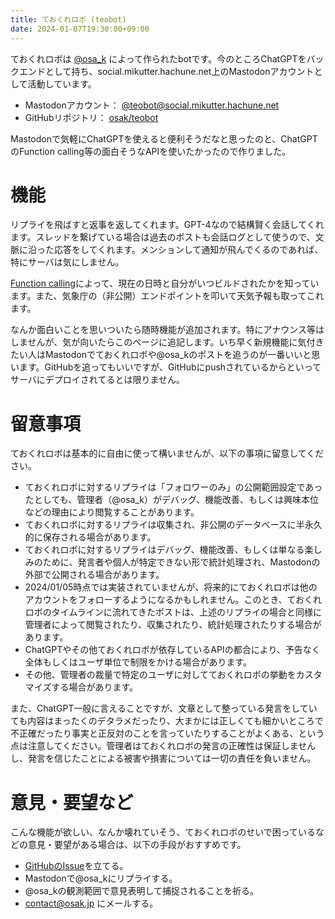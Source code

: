 ```yaml
---
title: ておくれロボ (teobot)
date: 2024-01-07T19:30:00+09:00
---
```


ておくれロボは [@osa_k](https://social.mikutter.hachune.net/@osa_k) によって作られたbotです。今のところChatGPTをバックエンドとして持ち、social.mikutter.hachune.net上のMastodonアカウントとして活動しています。

- Mastodonアカウント： [@teobot@social.mikutter.hachune.net](https://social.mikutter.hachune.net/@teobot)
- GitHubリポジトリ： [osak/teobot](https://github.com/osak/teobot)

Mastodonで気軽にChatGPTを使えると便利そうだなと思ったのと、ChatGPTのFunction calling等の面白そうなAPIを使いたかったので作りました。

# 機能
リプライを飛ばすと返事を返してくれます。GPT-4なので結構賢く会話してくれます。スレッドを繋げている場合は過去のポストも会話ログとして使うので、文脈に沿った応答をしてくれます。メンションして通知が飛んでくるのであれば、特にサーバは気にしません。

[Function calling](https://platform.openai.com/docs/guides/function-calling)によって、現在の日時と自分がいつビルドされたかを知っています。また、気象庁の（非公開）エンドポイントを叩いて天気予報も取ってこれます。

なんか面白いことを思いついたら随時機能が追加されます。特にアナウンス等はしませんが、気が向いたらこのページに追記します。いち早く新規機能に気付きたい人はMastodonでておくれロボや@osa_kのポストを追うのが一番いいと思います。GitHubを追ってもいいですが、GitHubにpushされているからといってサーバにデプロイされてるとは限りません。

# 留意事項
ておくれロボは基本的に自由に使って構いませんが、以下の事項に留意してください。

- ておくれロボに対するリプライは「フォロワーのみ」の公開範囲設定であったとしても、管理者（@osa_k）がデバッグ、機能改善、もしくは興味本位などの理由により閲覧することがあります。
- ておくれロボに対するリプライは収集され、非公開のデータベースに半永久的に保存される場合があります。
- ておくれロボに対するリプライはデバッグ、機能改善、もしくは単なる楽しみのために、発言者や個人が特定できない形で統計処理され、Mastodonの外部で公開される場合があります。
- 2024/01/05時点では実装されていませんが、将来的にておくれロボは他のアカウントをフォローするようになるかもしれません。このとき、ておくれロボのタイムラインに流れてきたポストは、上述のリプライの場合と同様に管理者によって閲覧されたり、収集されたり、統計処理されたりする場合があります。
- ChatGPTやその他ておくれロボが依存しているAPIの都合により、予告なく全体もしくはユーザ単位で制限をかける場合があります。
- その他、管理者の裁量で特定のユーザに対してておくれロボの挙動をカスタマイズする場合があります。

また、ChatGPT一般に言えることですが、文章として整っている発言をしていても内容はまったくのデタラメだったり、大まかには正しくても細かいところで不正確だったり事実と正反対のことを言っていたりすることがよくある、という点は注意してください。管理者はておくれロボの発言の正確性は保証しませんし、発言を信じたことによる被害や損害については一切の責任を負いません。

# 意見・要望など
こんな機能が欲しい、なんか壊れていそう、ておくれロボのせいで困っているなどの意見・要望がある場合は、以下の手段がおすすめです。

- [GitHubのIssue](https://github.com/osak/teobot/issues)を立てる。
- Mastodonで@osa_kにリプライする。
- @osa_kの観測範囲で意見表明して捕捉されることを祈る。
- contact@osak.jp にメールする。
